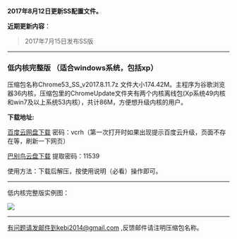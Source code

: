 **2017年8月12日更新SS配置文件。**

**近期更新内容**：

> 2017年7月15日发布SS版

***

### 低内核完整版 （适合windows系统，包括xp）

压缩包名称Chrome53_SS_v2017.8.11.7z 文件大小174.42M。主程序为谷歌浏览器36内核，压缩包里的ChromeUpdate文件夹有两个内核离线包(Xp系统49内核和win7及以上系统53内核），共计86M，方便想升级内核的用户。


**下载地址:**

[百度云网盘下载](http://pan.baidu.com/s/1hrK6Q6g) 密码：vcrh（第一次打开时如果出现提示百度云升级，页面不存在等，刷新一下网页）

[巴别鸟云盘下载](https://www.babel.cc/share.do?s=2134550656259265) 提取密码：11539


使用方法：下载后解压，按使用说明（必看）操作即可。

***

低内核完整版实例图：

![](https://raw.githubusercontent.com/Alvin9999/pac2/master/53ss001.png)


***


有问题请发邮件到kebi2014@gmail.com ,反馈邮件请注明压缩包名称。